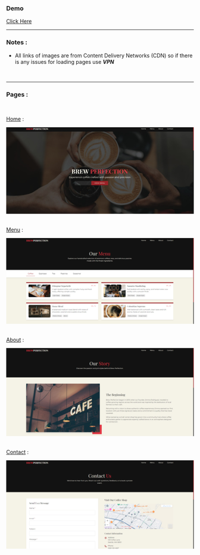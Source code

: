 ### Demo 
[Click Here](https://lastxfighter.github.io/coffeeShop/)

---
### Notes :
- All links of images are from Content Delivery Networks (CDN) so if there is any issues for loading pages use ***VPN***


<br>

---
### Pages : 

<br>

[Home](https://mahdi-babaei.github.io/coffeeShop.2/) :

![](pages/Home.jpg) 
<br> <br>

[Menu](https://mahdi-babaei.github.io/coffeeShop.2/menu.html) :

![](pages/Menu.jpg)
<br> <br>


[About](https://mahdi-babaei.github.io/coffeeShop.2/about.html) : 

![](pages/About.jpg)
<br> <br>


[Contact](https://mahdi-babaei.github.io/coffeeShop.2/contact.html) :

![](pages/Contact.jpg)
<br> <br>


